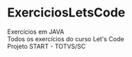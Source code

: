 # ExerciciosLetsCode

Exercícios em JAVA
<br>
Todos os exercícios do curso Let's Code
<br>
Projeto START<tech> - TOTVS/SC
